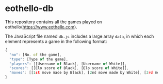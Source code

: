 # eothello-db
This repository contains all the games played on eothello(https://www.eothello.com).

The JavaScript file named `db.js` includes a large array `data`, in which each element represents a game in the following format:
```javascript
{
  "no": [No. of the game],
  "type": [Type of the game],
  "players": [[Username of Black], [Username of White]],
  "scores": [[Elo score of Black], [Elo score of White]],
  "moves": [[1st move made by Black], [2nd move made by White], [3rd move made by Black], ..., [2nd last move], [the last move]]
}
```
